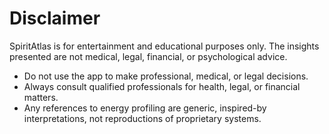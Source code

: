 # Disclaimer

SpiritAtlas is for entertainment and educational purposes only. The insights presented are not medical, legal, financial, or psychological advice.

- Do not use the app to make professional, medical, or legal decisions.
- Always consult qualified professionals for health, legal, or financial matters.
- Any references to energy profiling are generic, inspired-by interpretations, not reproductions of proprietary systems.
